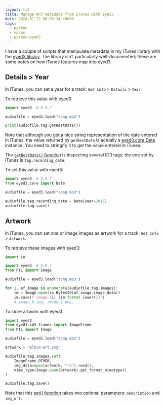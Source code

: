 ```yaml
---
layout: til
title: Manage MP3 metadata from iTunes with eyed3
date: 2024-01-12 06:38:34 +0000
tags:
  - python
  - macos
  - python:eyeD3
---
```

I have a couple of scripts that manipulate metadata in my iTunes library with the [eyed3 library][eyed3].
The library isn't particularly well-documented; these are some notes on how iTunes features map into eyed3.

[eyed3]: https://pypi.org/project/eyed3/

## Details > Year

In iTunes, you can set a year for a track: `Get Info` > `Details` > `Year`.

To retrieve this value with eyed3:

```python
import eyed3  # 0.9.7

audiofile = eyed3.load("song.mp3")

print(audiofile.tag.getBestDate())
```

Note that although you get a nice string representation of the date entered in iTunes, the value returned by `getBestDate` is actually a [eyed3.core.Date] instance.
You need to stringify it to get the value entered in iTunes.

The [`getBestDate()` function][getBestDate] is inspecting several ID3 tags; the one set by iTunes is `tag.recording_date`.

To set this value with eyed3:

```python
import eyed3  # 0.9.7
from eyed3.core import Date

audiofile = eyed3.load("song.mp3")

audiofile.tag.recording_date = Date(year=2017)
audiofile.tag.save()
```

[eyed3.core.Date]: https://github.com/nicfit/eyeD3/blob/5108937485555c81ca992a4def7d74f860ee978d/eyed3/core.py#L246
[getBestDate]: https://github.com/nicfit/eyeD3/blob/5108937485555c81ca992a4def7d74f860ee978d/eyed3/id3/tag.py#L480

## Artwork

In iTunes, you can set one or image images as artwork for a track: `Get Info` > `Artwork`.

To retrieve these images with eyed3:

```python
import io

import eyed3  # 0.9.7
from PIL import Image

audiofile = eyed3.load("song.mp3")

for i, af_image in enumerate(audiofile.tag.images):
    im = Image.open(io.BytesIO(af_image.image_data))
    im.save(f'image-{i}.{im.format.lower()}')
    # image-0.jpg, image-1.png, ...
```

To store artwork with eyed3:

```python
import eyed3
from eyed3.id3.frames import ImageFrame
from PIL import Image

audiofile = eyed3.load("song.mp3")

artwork = "album-art.png"

audiofile.tag.images.set(
    ImageFrame.OTHER,
    img_data=open(artwork, "rb").read(),
    mime_type=Image.open(artwork).get_format_mimetype()
)

audiofile.tag.save()
```

Note that this [set() function][set] takes two optional parameters: `description` and `img_url`.

[set]: https://github.com/nicfit/eyeD3/blob/5108937485555c81ca992a4def7d74f860ee978d/eyed3/id3/tag.py#L1595
